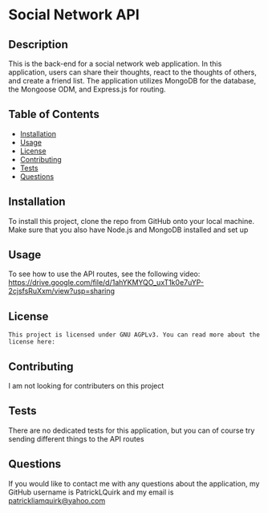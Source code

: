 
# Social Network API

## Description
This is the back-end for a social network web application. In this application, users can share their thoughts, react to the thoughts of others, and create a friend list. The application utilizes MongoDB for the database, the Mongoose ODM, and Express.js for routing.

## Table of Contents

- [Installation](#installation)
- [Usage](#usage)
- [License](#license)
- [Contributing](#contributing)
- [Tests](#tests)
- [Questions](#questions)

## Installation
To install this project, clone the repo from GitHub onto your local machine. Make sure that you also have Node.js and MongoDB installed and set up

## Usage
To see how to use the API routes, see the following video: https://drive.google.com/file/d/1ahYKMYQO_uxT1k0e7uYP-2cjsfsRuXxm/view?usp=sharing

## License

    This project is licensed under GNU AGPLv3. You can read more about the license here: 
    

## Contributing
I am not looking for contributers on this project

## Tests
There are no dedicated tests for this application, but you can of course try sending different things to the API routes

## Questions
If you would like to contact me with any questions about the application, my GitHub username is PatrickLQuirk and my email is patrickliamquirk@yahoo.com
